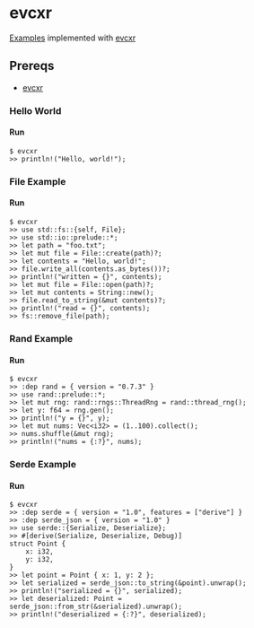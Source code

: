 # evcxr

[Examples](https://github.com/ozbe/rust-repls-and-runners#examples) implemented with [evcxr](https://github.com/google/evcxr)

## Prereqs

- [evcxr](https://github.com/google/evcxr)

### Hello World

#### Run
```
$ evcxr
>> println!("Hello, world!");
```

### File Example

#### Run
```
$ evcxr
>> use std::fs::{self, File};
>> use std::io::prelude::*;
>> let path = "foo.txt";
>> let mut file = File::create(path)?;
>> let contents = "Hello, world!";
>> file.write_all(contents.as_bytes())?;
>> println!("written = {}", contents);
>> let mut file = File::open(path)?;
>> let mut contents = String::new();
>> file.read_to_string(&mut contents)?;
>> println!("read = {}", contents);
>> fs::remove_file(path);
```

### Rand Example

#### Run
```
$ evcxr
>> :dep rand = { version = "0.7.3" }
>> use rand::prelude::*;
>> let mut rng: rand::rngs::ThreadRng = rand::thread_rng();
>> let y: f64 = rng.gen();
>> println!("y = {}", y);
>> let mut nums: Vec<i32> = (1..100).collect();
>> nums.shuffle(&mut rng);
>> println!("nums = {:?}", nums);
```

### Serde Example

#### Run
```
$ evcxr
>> :dep serde = { version = "1.0", features = ["derive"] }
>> :dep serde_json = { version = "1.0" }
>> use serde::{Serialize, Deserialize};
>> #[derive(Serialize, Deserialize, Debug)]
struct Point {
    x: i32,
    y: i32,
}
>> let point = Point { x: 1, y: 2 };
>> let serialized = serde_json::to_string(&point).unwrap();
>> println!("serialized = {}", serialized);
>> let deserialized: Point = serde_json::from_str(&serialized).unwrap();
>> println!("deserialized = {:?}", deserialized);
```

